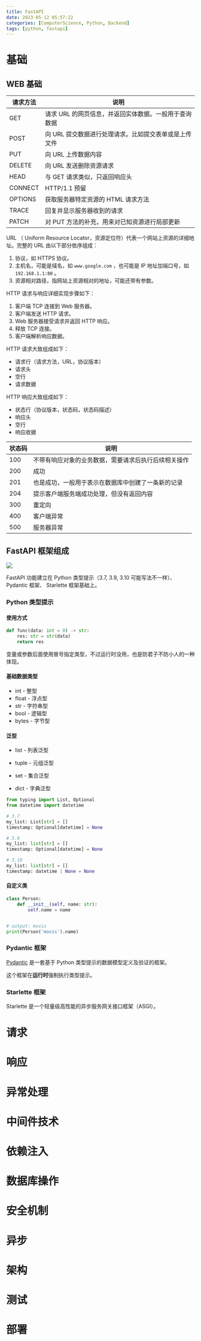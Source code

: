 ```yaml
---
title: FastAPI
date: 2023-05-12 05:57:22
categories: [ComputerScience, Python, Backend]
tags: [python, fastapi]
---
```


# 基础

## WEB 基础

| 请求方法 | 说明                                                  |
| -------- | ----------------------------------------------------- |
| GET      | 请求 URL 的网页信息，并返回实体数据。一般用于查询数据 |
| POST     | 向 URL 提交数据进行处理请求。比如提交表单或是上传文件 |
| PUT      | 向 URL 上传数据内容                                   |
| DELETE   | 向 URL 发送删除资源请求                               |
| HEAD     | 与 GET 请求类似，只返回响应头                         |
| CONNECT  | HTTP/1.1 预留                                         |
| OPTIONS  | 获取服务器特定资源的 HTML 请求方法                    |
| TRACE    | 回复并显示服务器收到的请求                            |
| PATCH    | 对 PUT 方法的补充，用来对已知资源进行局部更新         |

URL （ Uniform Resource Locator，资源定位符）代表一个网站上资源的详细地址。完整的 URL 由以下部分依序组成：

1. 协议，如 HTTPS 协议。
2. 主机名，可能是域名，如 `www.google.com` ，也可能是 IP 地址加端口号，如 `192.168.1.1:80` 。
3. 资源相对路径，指网站上资源相对的地址，可能还带有参数。

HTTP 请求与响应详细实现步骤如下：

1. 客户端 TCP 连接到 Web 服务器。
2. 客户端发送 HTTP 请求。
3. Web 服务器接受请求并返回 HTTP 响应。
4. 释放 TCP 连接。
5. 客户端解析响应数据。

HTTP 请求大致组成如下：

- 请求行（请求方法，URL，协议版本）
- 请求头
- 空行
- 请求数据

HTTP 响应大致组成如下：

- 状态行（协议版本，状态码，状态码描述）
- 响应头
- 空行
- 响应收据

| 状态码 | 说明                                                 |
| ------ | ---------------------------------------------------- |
| 100    | 不带有响应对象的业务数据，需要请求后执行后续相关操作 |
| 200    | 成功                                                 |
| 201    | 也是成功，一般用于表示在数据库中创建了一条新的记录   |
| 204    | 提示客户端服务端成功处理，但没有返回内容             |
| 300    | 重定向                                               |
| 400    | 客户端异常                                           |
| 500    | 服务器异常                                           |

## FastAPI 框架组成

![](https://movis-blog.oss-cn-chengdu.aliyuncs.com/img/202305120725715.png)

FastAPI 功能建立在 Python 类型提示（3.7, 3.9, 3.10 可能写法不一样）、Pydantic 框架、 Starlette 框架基础上。

### Python 类型提示

#### 使用方式

```python
def func(data: int = 0) -> str:
    res: str = str(data)
    return res
```

变量或参数后面使用冒号指定类型，不过运行时没用，也是防君子不防小人的一种体现。

#### 基础数据类型

- int - 整型
- float - 浮点型
- str - 字符串型
- bool - 逻辑型
- bytes - 字节型

#### 泛型

- list - 列表泛型

- tuple - 元组泛型
- set - 集合泛型
- dict - 字典泛型

```python
from typing import List, Optional
from datetime import datetime

# 3.7
my_list: List[str] = []
timestamp: Optional[datetime] = None

# 3.9
my_list: list[str] = []
timestamp: Optional[datetime] = None

# 3.10
my_list: list[str] = []
timestamp: datetime | None = None
```

#### 自定义类

```python
class Person:
    def __init__(self, name: str):
        self.name = name


# output: movis
print(Person('movis').name)
```

### Pydantic 框架

[Pydantic](https://docs.pydantic.dev/latest/) 是一套基于 Python 类型提示的数据模型定义及验证的框架。

这个框架在**运行时**强制执行类型提示。

### Starlette 框架

Starlette 是一个轻量级高性能的异步服务网关接口框架（ASGI）。

# 请求

# 响应

# 异常处理

# 中间件技术

# 依赖注入

# 数据库操作

# 安全机制

# 异步

# 架构

# 测试

# 部署

